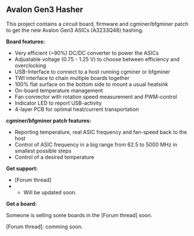 Avalon Gen3 Hasher
------------------

This project contains a circuit board, firmware and cgminer/bfgminer patch to get the new Avalon Gen3 ASICs (A3233Q48) hashing.

**Board features:**

  - Very efficient (~90%) DC/DC converter to power the ASICs
  - Adjustable voltage (0.75 - 1.25 V) to choose between efficiency and overclocking
  - USB-Interface to connect to a host running cgminer or bfgminer
  - TWI interface to chain multiple boards together
  - 100% flat surface on the bottom side to mount a usual heatsink
  - On-board temperature management
  - Fan connector with rotation speed measurement and PWM-control
  - Indicator LED to report USB-activity
  - 4-layer PCB for optimal heat/current transportation

**cgminer/bfgminer patch features:**

  - Reporting temperature, real ASIC frequency and fan-speed back to the host
  - Control of ASIC frequency in a big range from 62.5 to 5000 MHz in smallest possible steps
  - Control of a desired temperature

**Get support:**

* [Forum thread]
* - Will be updated soon.

**Get a board:**

Someone is selling some boards in the [Forum thread] soon.

  [Forum thread]: comming soon.


